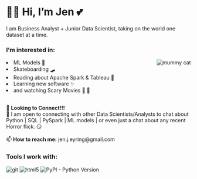 <h1>🙌🏻 Hi, I’m Jen 💕 </h1>
<p>I am Business Analyst + Junior Data Scientist, taking on the world one dataset at a time.</p>

<h3> I’m interested in: </h3><img align="right" img alt="mummy cat" src="https://media.giphy.com/media/rmV9g0Wb1lPji/giphy.gif" />
<li> ML Models 🧮 </li> 
<li>Skateboarding 🛹 </li> 
<li>Reading about Apache Spark & Tableau 📖 </li>
<li>Learning new software ✨ </li> 
<li>and watching Scary Movies 🎥 🍿  </li>
<br>
<p>
  
                           
</p>
🌱 <b>Looking to Connect!!!</b>
<br>
💞️ I am open to connecting with other Data Scientists/Analysts to chat about Python | SQL | PySpark | ML models | or even just a chat about any recent Horror flick. 😏 
<br>
<br>
📫 <b>How to reach me:</b> jen.j.eyring@gmail.com


<h3>Tools I work with:</h3>
<p>
  
  <img alt="git" src="https://img.shields.io/badge/-Git-F05032?style=flat-square&logo=git&logoColor=white" />
  <img alt="html5" src="https://img.shields.io/badge/-HTML5-E34F26?style=flat-square&logo=html5&logoColor=white" />
  <img alt="PyPI - Python Version" src="https://img.shields.io/pypi/pyversions/pandas">
</p>

<!---
jeneyring/jeneyring is a ✨ special ✨ repository because its `README.md` (this file) appears on your GitHub profile.
You can click the Preview link to take a look at your changes.
--->
